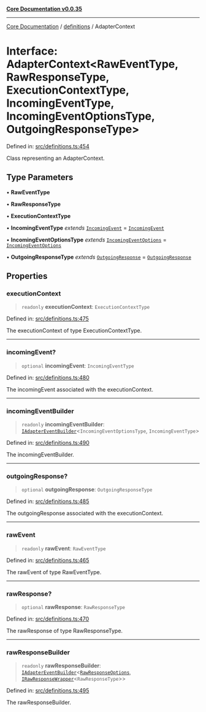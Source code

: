 [**Core Documentation v0.0.35**](../../README.md)

***

[Core Documentation](../../modules.md) / [definitions](../README.md) / AdapterContext

# Interface: AdapterContext\<RawEventType, RawResponseType, ExecutionContextType, IncomingEventType, IncomingEventOptionsType, OutgoingResponseType\>

Defined in: [src/definitions.ts:454](https://github.com/stonemjs/core/blob/83759020101bdf94fc7c7a0d8609e63689d57c0f/src/definitions.ts#L454)

Class representing an AdapterContext.

## Type Parameters

• **RawEventType**

• **RawResponseType**

• **ExecutionContextType**

• **IncomingEventType** *extends* [`IncomingEvent`](../../events/IncomingEvent/classes/IncomingEvent.md) = [`IncomingEvent`](../../events/IncomingEvent/classes/IncomingEvent.md)

• **IncomingEventOptionsType** *extends* [`IncomingEventOptions`](../../events/IncomingEvent/interfaces/IncomingEventOptions.md) = [`IncomingEventOptions`](../../events/IncomingEvent/interfaces/IncomingEventOptions.md)

• **OutgoingResponseType** *extends* [`OutgoingResponse`](../../events/OutgoingResponse/classes/OutgoingResponse.md) = [`OutgoingResponse`](../../events/OutgoingResponse/classes/OutgoingResponse.md)

## Properties

### executionContext

> `readonly` **executionContext**: `ExecutionContextType`

Defined in: [src/definitions.ts:475](https://github.com/stonemjs/core/blob/83759020101bdf94fc7c7a0d8609e63689d57c0f/src/definitions.ts#L475)

The executionContext of type ExecutionContextType.

***

### incomingEvent?

> `optional` **incomingEvent**: `IncomingEventType`

Defined in: [src/definitions.ts:480](https://github.com/stonemjs/core/blob/83759020101bdf94fc7c7a0d8609e63689d57c0f/src/definitions.ts#L480)

The incomingEvent associated with the executionContext.

***

### incomingEventBuilder

> `readonly` **incomingEventBuilder**: [`IAdapterEventBuilder`](IAdapterEventBuilder.md)\<`IncomingEventOptionsType`, `IncomingEventType`\>

Defined in: [src/definitions.ts:490](https://github.com/stonemjs/core/blob/83759020101bdf94fc7c7a0d8609e63689d57c0f/src/definitions.ts#L490)

The incomingEventBuilder.

***

### outgoingResponse?

> `optional` **outgoingResponse**: `OutgoingResponseType`

Defined in: [src/definitions.ts:485](https://github.com/stonemjs/core/blob/83759020101bdf94fc7c7a0d8609e63689d57c0f/src/definitions.ts#L485)

The outgoingResponse associated with the executionContext.

***

### rawEvent

> `readonly` **rawEvent**: `RawEventType`

Defined in: [src/definitions.ts:465](https://github.com/stonemjs/core/blob/83759020101bdf94fc7c7a0d8609e63689d57c0f/src/definitions.ts#L465)

The rawEvent of type RawEventType.

***

### rawResponse?

> `optional` **rawResponse**: `RawResponseType`

Defined in: [src/definitions.ts:470](https://github.com/stonemjs/core/blob/83759020101bdf94fc7c7a0d8609e63689d57c0f/src/definitions.ts#L470)

The rawResponse of type RawResponseType.

***

### rawResponseBuilder

> `readonly` **rawResponseBuilder**: [`IAdapterEventBuilder`](IAdapterEventBuilder.md)\<[`RawResponseOptions`](RawResponseOptions.md), [`IRawResponseWrapper`](IRawResponseWrapper.md)\<`RawResponseType`\>\>

Defined in: [src/definitions.ts:495](https://github.com/stonemjs/core/blob/83759020101bdf94fc7c7a0d8609e63689d57c0f/src/definitions.ts#L495)

The rawResponseBuilder.
